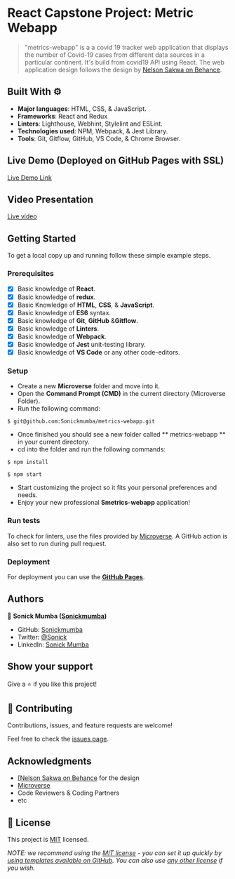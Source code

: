 # React Capstone Project: Metric Webapp

> "metrics-webapp" is a a covid 19 tracker web application that displays the number of Covid-19 cases from different data sources in a particular continent. It's build from covid19 API using React. The web application design follows the design  by [Nelson Sakwa on Behance](https://www.behance.net/sakwadesignstudio).
## Built With ⚙️

- **Major languages**: HTML, CSS, & JavaScript.
- **Frameworks**: React and Redux
- **Linters**: Lighthouse, Webhint, Stylelint and ESLint.
- **Technologies used**: NPM, Webpack, & Jest Library.
- **Tools**: Git, Gitflow, GitHub, VS Code, & Chrome Browser.

## Live Demo (Deployed on GitHub Pages with SSL)

[Live Demo Link](https://steady-blancmange-ce1d6f.netlify.app/)

## Video Presentation
[Live video](https://drive.google.com/file/d/1MiA2uKzukYRjIkBzvVezyT6UYjImgXI-/view?usp=sharing)

## Getting Started

To get a local copy up and running follow these simple example steps.

### Prerequisites

- [x] Basic knowledge of **React**.
- [x] Basic knowledge of **redux**.
- [x] Basic Knowledge of **HTML**, **CSS**, & **JavaScript**.
- [x] Basic knowledge of **ES6** syntax.
- [x] Basic knowledge of **Git**, **GitHub** &**Gitflow**.
- [x] Basic knowledge of **Linters**.
- [x] Basic knowledge of **Webpack**.
- [x] Basic knowledge of **Jest** unit-testing library.
- [x] Basic knowledge of **VS Code** or any other code-editors.

### Setup

- Create a new **Microverse** folder and move into it.
- Open the **Command Prompt (CMD)** in the current directory (Microverse Folder).
- Run the following command:

```
$ git@github.com:Sonickmumba/metrics-webapp.git
```

- Once finished you should see a new folder called ** metrics-webapp ** in your current directory.
- cd into the folder and run the following commands:

```
$ npm install
```
```
$ npm start
```

- Start customizing the project so it fits your personal preferences and needs.
- Enjoy your new professional **Smetrics-webapp** application!

### Run tests

To check for linters, use the files provided by [Microverse](https://github.com/microverseinc/linters-config). A GitHub action is also set to run during pull request.

### Deployment

For deployment you can use the **[GitHub Pages](https://pages.github.com/)**.

## Authors

👤 **Sonick Mumba ([Sonickmumba](https://github.com/Sonickmumba))**

- GitHub: [Sonickmumba](https://github.com/Sonickmumba)
- Twitter: [@Sonick](https://twitter.com/MumbaSonick)
- LinkedIn: [Sonick Mumba](https://www.linkedin.com/in/sonick-m-301557a2/)
## Show your support

Give a ⭐️ if you like this project!

## 🤝 Contributing

Contributions, issues, and feature requests are welcome!

Feel free to check the [issues page](../../issues/).

## Acknowledgments
- [[Nelson Sakwa on Behance](https://www.behance.net/sakwadesignstudio) for the design
- [Microverse](https://www.microverse.org/)
- Code Reviewers & Coding Partners
- etc

## 📝 License

This project is [MIT](./LICENSE) licensed.

_NOTE: we recommend using the [MIT license](https://choosealicense.com/licenses/mit/) - you can set it up quickly by [using templates available on GitHub](https://docs.github.com/en/communities/setting-up-your-project-for-healthy-contributions/adding-a-license-to-a-repository). You can also use [any other license](https://choosealicense.com/licenses/) if you wish._

